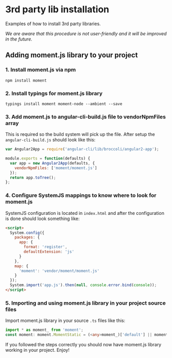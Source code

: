 # 3rd party lib installation

Examples of how to install 3rd party libraries.

*We are aware that this procedure is not user-friendly and it will be improved in the future.*

## Adding moment.js library to your project

### 1. Install moment.js via npm

```
npm install moment
```

### 2. Install typings for moment.js library

```
typings install moment moment-node --ambient --save
```

### 3. Add moment.js to angular-cli-build.js file to vendorNpmFiles array

This is required so the build system will pick up the file. After setup the `angular-cli-build.js` should look like this:

```js
var Angular2App = require('angular-cli/lib/broccoli/angular2-app');

module.exports = function(defaults) {
  var app = new Angular2App(defaults, {
    vendorNpmFiles: ['moment/moment.js']
  });
  return app.toTree();
};
```

### 4. Configure SystemJS mappings to know where to look for moment.js

SystemJS configuration is located in `index.html` and after the configuration is done should look something like:

```html
<script>
  System.config({
    packages: {
      app: {
        format: 'register',
        defaultExtension: 'js'
      }
    },
    map: {
      'moment': 'vendor/moment/moment.js'
    }
  });
  System.import('app.js').then(null, console.error.bind(console));
</script>
```

### 5. Importing and using moment.js library in your project source files

Import moment.js library in your source `.ts` files like this:

```ts
import * as moment_ from 'moment';
const moment: moment.MomentStatic = (<any>moment_)['default'] || moment_;
```

If you followed the steps correctly you should now have moment.js library working in your project. Enjoy!